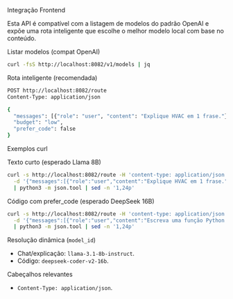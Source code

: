 Integração Frontend

Esta API é compatível com a listagem de modelos do padrão OpenAI e expõe uma rota inteligente que escolhe o melhor modelo local com base no conteúdo.

Listar modelos (compat OpenAI)
```bash
curl -fsS http://localhost:8082/v1/models | jq
```

Rota inteligente (recomendada)
```bash
POST http://localhost:8082/route
Content-Type: application/json

{
  "messages": [{"role": "user", "content": "Explique HVAC em 1 frase."}],
  "budget": "low",
  "prefer_code": false
}
```

Exemplos curl

Texto curto (esperado Llama 8B)
```bash
curl -s http://localhost:8082/route -H 'content-type: application/json' \
  -d '{"messages":[{"role":"user","content":"Explique HVAC em 1 frase."}]}' \
  | python3 -m json.tool | sed -n '1,24p'
```

Código com prefer_code (esperado DeepSeek 16B)
```bash
curl -s http://localhost:8082/route -H 'content-type: application/json' \
  -d '{"messages":[{"role":"user","content":"Escreva uma função Python soma(n1,n2) com docstring."}],"prefer_code":true}' \
  | python3 -m json.tool | sed -n '1,24p'
```

Resolução dinâmica (`model_id`)
- Chat/explicação: `llama-3.1-8b-instruct`.
- Código: `deepseek-coder-v2-16b`.

Cabeçalhos relevantes
- `Content-Type: application/json`.
